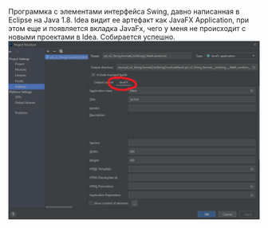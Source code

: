 Программка с элементами интерфейса Swing, давно написанная в Eclipse на Java 1.8. Idea видит ее артефакт как JavaFX Application, при этом еще и появляется вкладка JavaFx, чего у меня не происходит с новыми проектами в Idea. Собирается успешно.
![screen](./resources/image.png)
